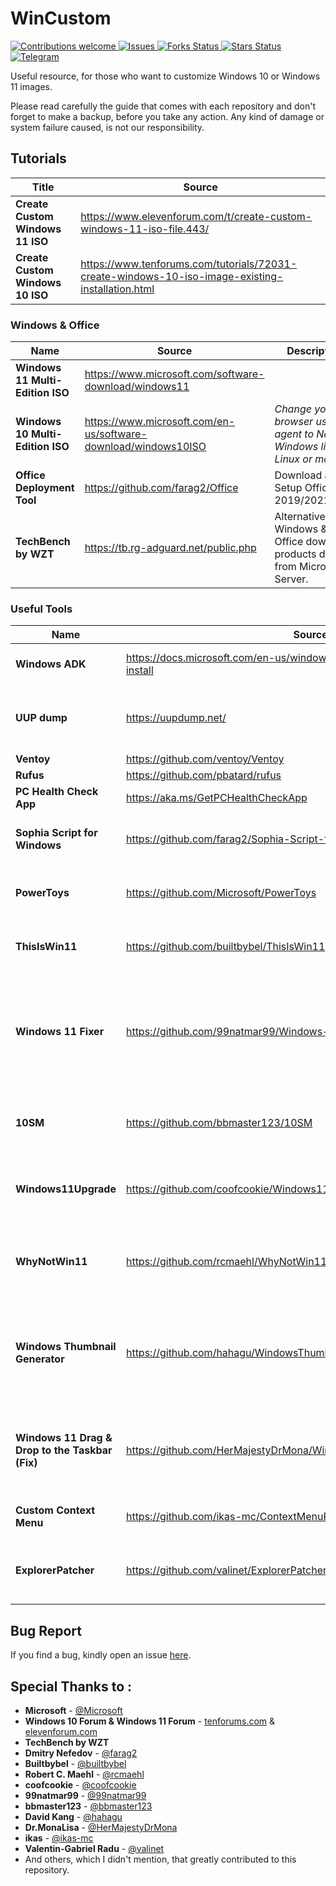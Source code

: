 # WinCustom
<p align="left">
    <!-- Contributions -->
    <a href="">
        <img src="https://img.shields.io/badge/contributions-welcome-orange.svg" alt="Contributions welcome" />
    </a>
    <!-- issues -->
    <a href="https://github.com/WinTenDev/WinCustom/issues">
        <img src="https://img.shields.io/github/issues/WinTenDev/WinCustom.svg" alt="Issues" />
    </a>
    <!-- Forks Status -->
    <a href="https://github.com/WinTenDev/WinCustom/network/members">
        <img src="https://img.shields.io/github/forks/WinTenDev/WinCustom.svg" alt="Forks Status" />
    </a>
    <!-- Stars Status -->
    <a href="https://github.com/WinTenDev/WinCustom/stargazers">
        <img src="https://img.shields.io/github/stars/WinTenDev/WinCustom.svg" alt="Stars Status" />
    </a>
    <!-- Telegram -->
    <a href="https://t.me/WinTenDev">
        <img src="https://img.shields.io/static/v1.svg?logo=telegram&label=&message=@WinTenDev&color=blue"
            alt="Telegram" />
    </a>
</p>

Useful resource, for those who want to customize Windows 10 or Windows 11 images.

Please read carefully the guide that comes with each repository and don't forget to make a backup, before you take any
action. Any kind of damage or system failure caused, is not our responsibility.

## Tutorials
<table>
    <thead>
        <tr>
            <th>Title</th>
            <th>Source</th>
        </tr>
    </thead>
    <tbody>
        <tr>
            <td><strong>Create Custom Windows 11 ISO</strong></td>
            <td><a
                    href="https://www.elevenforum.com/t/create-custom-windows-11-iso-file.443/">https://www.elevenforum.com/t/create-custom-windows-11-iso-file.443/</a>
            </td>
        </tr>
        <tr>
            <td><strong>Create Custom Windows 10 ISO</strong></td>
            <td><a
                    href="https://www.tenforums.com/tutorials/72031-create-windows-10-iso-image-existing-installation.html">https://www.tenforums.com/tutorials/72031-create-windows-10-iso-image-existing-installation.html</a>
            </td>
        </tr>
    </tbody>
</table>


### Windows & Office
<table>
    <thead>
        <tr>
            <th>Name</th>
            <th>Source</th>
            <th>Description</th>
        </tr>
    </thead>
    <tbody>
        <tr>
            <td><strong>Windows 11 Multi-Edition ISO</strong></td>
            <td><a
                    href="https://www.microsoft.com/software-download/windows11">https://www.microsoft.com/software-download/windows11</a>
            </td>
            <td></td>
        </tr>
        <tr>
            <td><strong>Windows 10 Multi-Edition ISO</strong></td>
            <td><a
                    href="https://www.microsoft.com/en-us/software-download/windows10ISO">https://www.microsoft.com/en-us/software-download/windows10ISO</a>
            </td>
            <td><em>Change your browser user-agent to Non-Windows like Linux or macOS.</em></td>
        </tr>
        <tr>
            <td><strong>Office Deployment Tool</strong></td>
            <td><a href="https://github.com/farag2/Office">https://github.com/farag2/Office</a></td>
            <td>Download and Setup Office 2019/2021/365.</td>
        </tr>
        <tr>
            <td><strong>TechBench by WZT</strong></td>
            <td><a href="https://tb.rg-adguard.net/public.php">https://tb.rg-adguard.net/public.php</a></td>
            <td>Alternative Windows &amp; Office download products directly from Microsoft Server.</td>
        </tr>
    </tbody>
</table>



### Useful Tools
<table>
    <thead>
        <tr>
            <th>Name</th>
            <th>Source</th>
            <th>Description</th>
        </tr>
    </thead>
    <tbody>
        <tr>
            <td><strong>Windows ADK</strong></td>
            <td><a
                    href="https://docs.microsoft.com/en-us/windows-hardware/get-started/adk-install">https://docs.microsoft.com/en-us/windows-hardware/get-started/adk-install</a>
            </td>
            <td>Windows Assessment and Deployment Kit.</td>
        </tr>
        <tr>
            <td><strong>UUP dump</strong></td>
            <td><a href="https://uupdump.net/">https://uupdump.net/</a></td>
            <td>Download UUP files from Windows Update servers with ease.</td>
        </tr>
        <tr>
            <td><strong>Ventoy</strong></td>
            <td><a href="https://github.com/ventoy/Ventoy">https://github.com/ventoy/Ventoy</a></td>
            <td></td>
        </tr>
        <tr>
            <td><strong>Rufus</strong></td>
            <td><a href="https://github.com/pbatard/rufus">https://github.com/pbatard/rufus</a></td>
            <td></td>
        </tr>
        <tr>
            <td><strong>PC Health Check App</strong></td>
            <td><a href="https://aka.ms/GetPCHealthCheckApp">https://aka.ms/GetPCHealthCheckApp</a></td>
            <td></td>
        </tr>
        <tr>
            <td><strong>Sophia Script for Windows</strong></td>
            <td><a
                    href="https://github.com/farag2/Sophia-Script-for-Windows">https://github.com/farag2/Sophia-Script-for-Windows</a>
            </td>
            <td>Windows 10 &amp; Windows 11 fine-tuning and tweaking</td>
        </tr>
        <tr>
            <td><strong>PowerToys</strong></td>
            <td><a href="https://github.com/Microsoft/PowerToys">https://github.com/Microsoft/PowerToys</a></td>
            <td>Windows system utilities to maximize productivity.</td>
        </tr>
        <tr>
            <td><strong>ThisIsWin11</strong></td>
            <td><a href="https://github.com/builtbybel/ThisIsWin11">https://github.com/builtbybel/ThisIsWin11</a></td>
            <td>Lets you customize Windows 11 all in one place.</td>
        </tr>
        <tr>
            <td><strong>Windows 11 Fixer</strong></td>
            <td><a
                    href="https://github.com/99natmar99/Windows-11-Fixer">https://github.com/99natmar99/Windows-11-Fixer</a>
            </td>
            <td>Windows 11 Fixer is a program designed to make customizing your Windows 11 as easy as possible.</td>
        </tr>
        <tr>
            <td><strong>10SM</strong></td>
            <td><a href="https://github.com/bbmaster123/10SM">https://github.com/bbmaster123/10SM</a></td>
            <td>Native Windows 10 Start Menu/Fullscreen Start for Windows 11.</td>
        </tr>
        <tr>
            <td><strong>Windows11Upgrade</strong></td>
            <td><a
                    href="https://github.com/coofcookie/Windows11Upgrade">https://github.com/coofcookie/Windows11Upgrade</a>
            </td>
            <td>Windows 11 Upgrade tool that bypasses new Microsoft´s requirements.</td>
        </tr>
        <tr>
            <td><strong>WhyNotWin11</strong></td>
            <td><a href="https://github.com/rcmaehl/WhyNotWin11">https://github.com/rcmaehl/WhyNotWin11</a></td>
            <td>Detection Script to help identify why your PC isn&#39;t Windows 11 Release Ready.</td>
        </tr>
        <tr>
            <td><strong> Windows Thumbnail Generator</strong></td>
            <td><a
                    href="https://github.com/hahagu/WindowsThumbnailGenerator">https://github.com/hahagu/WindowsThumbnailGenerator</a>
            </td>
            <td>On Windows 11, the feature to have thumbnails for folder icons which show their content has been
                removed.</td>
        </tr>
        <tr>
            <td><strong>Windows 11 Drag &amp; Drop to the Taskbar (Fix)</strong></td>
            <td><a
                    href="https://github.com/HerMajestyDrMona/Windows11DragAndDropToTaskbarFix">https://github.com/HerMajestyDrMona/Windows11DragAndDropToTaskbarFix</a>
            </td>
            <td>This program fixes the missing &quot;Drag &amp; Drop to the Taskbar&quot; support in Windows 11.</td>
        </tr>
        <tr>
            <td><strong>Custom Context Menu</strong></td>
            <td><a
                    href="https://github.com/ikas-mc/ContextMenuForWindows11">https://github.com/ikas-mc/ContextMenuForWindows11</a>
            </td>
            <td>Add Custom Context Menu For Windows11</td>
        </tr>
        <tr>
            <td><strong>ExplorerPatcher</strong></td>
            <td><a href="https://github.com/valinet/ExplorerPatcher">https://github.com/valinet/ExplorerPatcher</a></td>
            <td>This project aims to enhance the working environment on Windows.</td>
        </tr>
    </tbody>
</table>

## Bug Report
If you find a bug, kindly open an issue [here](https://github.com/WinTenDev/WinCustom/issues/new).

## Special Thanks to :
- **Microsoft** - [@Microsoft](https://github.com/Microsoft "@Microsoft")
- **Windows 10 Forum & Windows 11 Forum** - [tenforums.com](https://www.tenforums.com "tenforums.com") &
[elevenforum.com](https://www.elevenforum.com "elevenforum.com")
- **TechBench by WZT**
- **Dmitry Nefedov** - [@farag2](https://github.com/@farag2 "@farag2")
- **Builtbybel** - [@builtbybel](https://github.com/@builtbybel "@builtbybel")
- **Robert C. Maehl** - [@rcmaehl](https://github.com/@rcmaehl "@rcmaehl")
- **coofcookie** - [@coofcookie](https://github.com/@coofcookie "@coofcookie")
- **99natmar99** - [@99natmar99](https://github.com/@99natmar99 "@99natmar99")
- **bbmaster123** - [@bbmaster123](https://github.com/@bbmaster123 "@bbmaster123")
- **David Kang** - [@hahagu](https://github.com/@hahagu "@hahagu")
- **Dr.MonaLisa** - [@HerMajestyDrMona](https://github.com/@HerMajestyDrMona "@HerMajestyDrMona")
- **ikas** - [@ikas-mc](https://github.com/@ikas-mc "@ikas-mc")
- **Valentin-Gabriel Radu** - [@valinet](https://github.com/@valinet "@valinet")
- And others, which I didn't mention, that greatly contributed to this repository.
